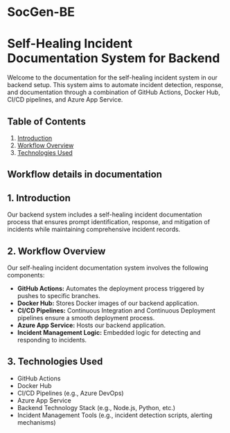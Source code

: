 # SocGen-BE

# Self-Healing Incident Documentation System for Backend

Welcome to the documentation for the self-healing incident system in our backend setup. This system aims to automate incident detection, response, and documentation through a combination of GitHub Actions, Docker Hub, CI/CD pipelines, and Azure App Service.

## Table of Contents

1. [Introduction](#introduction)
2. [Workflow Overview](#workflow-overview)
3. [Technologies Used](#technologies-used)
## Workflow details in documentation

## 1. Introduction

Our backend system includes a self-healing incident documentation process that ensures prompt identification, response, and mitigation of incidents while maintaining comprehensive incident records.

## 2. Workflow Overview

Our self-healing incident documentation system involves the following components:

- **GitHub Actions:** Automates the deployment process triggered by pushes to specific branches.
- **Docker Hub:** Stores Docker images of our backend application.
- **CI/CD Pipelines:** Continuous Integration and Continuous Deployment pipelines ensure a smooth deployment process.
- **Azure App Service:** Hosts our backend application.
- **Incident Management Logic:** Embedded logic for detecting and responding to incidents.

## 3. Technologies Used

- GitHub Actions
- Docker Hub
- CI/CD Pipelines (e.g., Azure DevOps)
- Azure App Service
- Backend Technology Stack (e.g., Node.js, Python, etc.)
- Incident Management Tools (e.g., incident detection scripts, alerting mechanisms)
